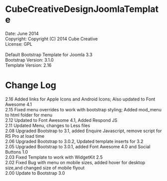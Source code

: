 CubeCreativeDesignJoomlaTemplate
================================
Date:	June 2014 <br>
Copyright:	Copyright (C) 2014 Cube Creative <br>
License:	GPL <br> <br>
Default Bootstrap Template for Joomla 3.3 <br>
Bootstrap Version:	3.1.0 <br>
Template Version:	2.16 <br>

Change Log
=================================
2.16 Added links for Apple Icons and Android Icons; Also updated to Font Awesome 4.1 <br>
2.15 Fixed menu overrides to work with bootstrap styling; Added mod_menu to html folder for menu <br>
2.12 Updated to Font Awesome 4.1, Added Respond JS <br>
2.11 Updated Menu, changes to Less files <br>
2.08  Upgraded Bootstrap to 3.1, added Enquire Javascript, remove script for RS Pro at load time <br>
2.06  Upgraded Bootstrap to 3.0.2, Updated template inserts for 3.2 <br>
2.05  Upgraded Bootstrap to 3.0.1, added Font Awesome 4.0 and Social Buttons 1.0 <br>
2.03  Fixed Template to work with WidgetKit 2.5 <br>
2.02  Fixed Bug with menu on mobile sizes, added hover for desktop size,and changed size of mobile flyout <br>
2.00  Update to Bootstrap 3.0 <br>
